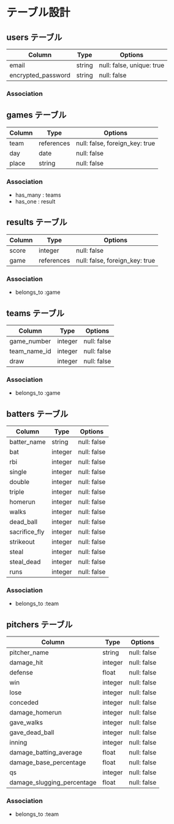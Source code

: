 # テーブル設計

## users テーブル

| Column             | Type     | Options                   |
| ------------------ | -------- | ------------------------- |
| email              | string   | null: false, unique: true |
| encrypted_password | string   | null: false               |

### Association



## games テーブル

| Column | Type       | Options                        |
| ------ | ---------- | ------------------------------ |
| team   | references | null: false, foreign_key: true |
| day    | date       | null: false                    |
| place  | string     | null: false                    |

### Association

- has_many : teams
- has_one : result

## results テーブル

| Column | Type       | Options                        |
| -------| ---------- | ------------------------------ |
| score  | integer    | null: false                    |
| game   | references | null: false, foreign_key: true |

### Association

- belongs_to :game

## teams テーブル

| Column      | Type       | Options                        |
| ----------- | ---------- | ------------------------------ |
| game_number | integer    | null: false                    |
| team_name_id | integer     | null: false                    |
| draw        | integer    | null: false                    |


### Association

- belongs_to :game

## batters テーブル

| Column        | Type    | Options     |
| ------------- | ------- | ----------- |
| batter_name   | string  | null: false |
| bat           | integer | null: false |
| rbi           | integer | null: false |
| single        | integer | null: false |
| double        | integer | null: false |
| triple        | integer | null: false |
| homerun       | integer | null: false |
| walks         | integer | null: false |
| dead_ball     | integer | null: false |
| sacrifice_fly | integer | null: false |
| strikeout     | integer | null: false |
| steal         | integer | null: false |
| steal_dead    | integer | null: false |
| runs          | integer | null: false |

### Association

- belongs_to :team

## pitchers テーブル

| Column                     | Type    | Options     |
| -------------------------- | ------- | ------------|
| pitcher_name               | string  | null: false |
| damage_hit                 | integer | null: false |
| defense                    | float   | null: false |
| win                        | integer | null: false |
| lose                       | integer | null: false |
| conceded                   | integer | null: false |
| damage_homerun             | integer | null: false |
| gave_walks                 | integer | null: false |
| gave_dead_ball             | integer | null: false |
| inning                     | integer | null: false |
| damage_batting_average     | float   | null: false |
| damage_base_percentage     | float   | null: false |
| qs                         | integer | null: false |
| damage_slugging_percentage | float   | null: false |

### Association

- belongs_to :team